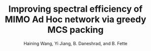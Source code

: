 ---
type: "inproceedings"
title: "Improving spectral efficiency of MIMO Ad Hoc network via greedy MCS packing"
author: "Haining Wang, Yi Jiang, B. Daneshrad, and B. Fette"
journal: ""
volume: ""
number: ""
year: "2014"
month: "Oct"
doi: "10.1109/MILCOM.2014.155"
pages: "904-909"
publisher: ""
booktitle: "IEEE Military Communications Conference (MILCOM)"
---